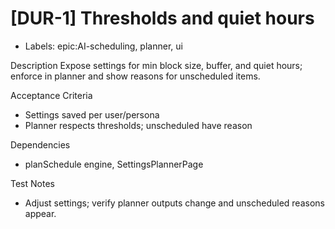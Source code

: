 # [DUR-1] Thresholds and quiet hours

- Labels: epic:AI-scheduling, planner, ui

Description
Expose settings for min block size, buffer, and quiet hours; enforce in planner and show reasons for unscheduled items.

Acceptance Criteria
- Settings saved per user/persona
- Planner respects thresholds; unscheduled have reason

Dependencies
- planSchedule engine, SettingsPlannerPage

Test Notes
- Adjust settings; verify planner outputs change and unscheduled reasons appear.
